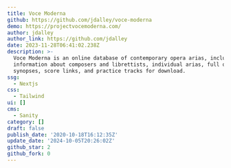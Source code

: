 ```yaml
---
title: Voce Moderna
github: https://github.com/jdalley/voce-moderna
demo: https://projectvocemoderna.com/
author: jdalley
author_link: https://github.com/jdalley
date: 2023-11-28T06:41:02.238Z
description: >-
  Voce Moderna is an online database of contemporary opera arias, including
  information about composers and librettists, individual arias, full opera
  synopses, score links, and practice tracks for download.
ssg:
  - Nextjs
css:
  - Tailwind
ui: []
cms:
  - Sanity
category: []
draft: false
publish_date: '2020-10-18T16:12:35Z'
update_date: '2024-10-05T20:26:02Z'
github_star: 2
github_fork: 0
---
```

